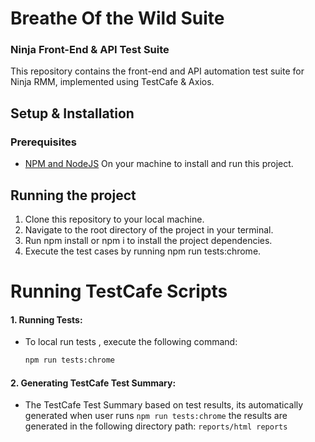 # Breathe Of the Wild Suite
### Ninja Front-End & API Test Suite

This repository contains the front-end and API automation test suite for Ninja RMM, implemented using TestCafe & Axios.

## Setup & Installation

### Prerequisites

- [NPM and NodeJS](https://nodejs.org/en/download/) On your machine to install and run this project.

## Running the project

1. Clone this repository to your local machine.
2. Navigate to the root directory of the project in your terminal.
3. Run npm install or npm i to install the project dependencies.
5. Execute the test cases by running npm run tests:chrome.


# Running TestCafe Scripts

#### 1. Running Tests:
- To local run tests , execute the following command:
  ```bash
  npm run tests:chrome
  ```
#### 2. Generating TestCafe Test Summary:
- The TestCafe Test Summary based on test results, its automatically generated when user runs `npm run tests:chrome` the results are generated in the following directory path:
`reports/html reports`
